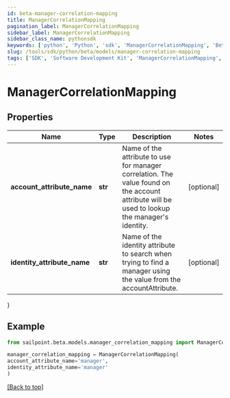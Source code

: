 ```yaml
---
id: beta-manager-correlation-mapping
title: ManagerCorrelationMapping
pagination_label: ManagerCorrelationMapping
sidebar_label: ManagerCorrelationMapping
sidebar_class_name: pythonsdk
keywords: ['python', 'Python', 'sdk', 'ManagerCorrelationMapping', 'BetaManagerCorrelationMapping'] 
slug: /tools/sdk/python/beta/models/manager-correlation-mapping
tags: ['SDK', 'Software Development Kit', 'ManagerCorrelationMapping', 'BetaManagerCorrelationMapping']
---
```


# ManagerCorrelationMapping


## Properties

Name | Type | Description | Notes
------------ | ------------- | ------------- | -------------
**account_attribute_name** | **str** | Name of the attribute to use for manager correlation. The value found on the account attribute will be used to lookup the manager's identity. | [optional] 
**identity_attribute_name** | **str** | Name of the identity attribute to search when trying to find a manager using the value from the accountAttribute. | [optional] 
}

## Example

```python
from sailpoint.beta.models.manager_correlation_mapping import ManagerCorrelationMapping

manager_correlation_mapping = ManagerCorrelationMapping(
account_attribute_name='manager',
identity_attribute_name='manager'
)

```
[[Back to top]](#) 

